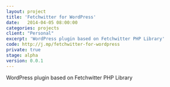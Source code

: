 ```yaml
---
layout: project
title: 'Fetchwitter for WordPress'
date:   2014-04-05 08:00:00
categories: projects
client: "Personal"
excerpt: 'WordPress plugin based on Fetchwitter PHP Library'
code: http://j.mp/fetchwitter-for-wordpress
private: true
stage: alpha
version: 0.0.1
---
```


WordPress plugin based on Fetchwitter PHP Library